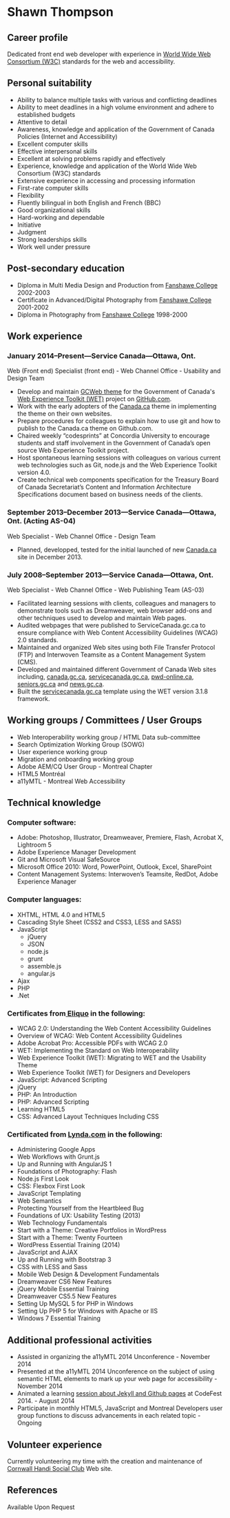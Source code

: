# Shawn Thompson

## Career profile

Dedicated front end web developer with experience in [World Wide Web Consortium (W3C)](http://www.w3.org/) standards for the web and accessibility.

## Personal suitability

*   Ability to balance multiple tasks with various and conflicting deadlines 
*   Ability to meet deadlines in a high volume environment and adhere to established budgets
*   Attentive to detail
*   Awareness, knowledge and application of the Government of Canada Policies (Internet and Accessibility)
*   Excellent computer skills 
*   Effective interpersonal skills
*   Excellent at solving problems rapidly and effectively 
*   Experience, knowledge and application of the World Wide Web Consortium (W3C) standards
*   Extensive experience in accessing and processing information 
*   First-rate computer skills 
*   Flexibility
*   Fluently bilingual in both English and French (BBC)
*   Good organizational skills
*   Hard-working and dependable
*   Initiative
*   Judgment
*   Strong leaderships skills
*   Work well under pressure

## Post-secondary education

*   Diploma in Multi Media Design and Production from [Fanshawe College](http://www.fanshawec.ca/) 2002-2003
*   Certificate in Advanced/Digital Photography from [Fanshawe College](http://www.fanshawec.ca/) 2001-2002
*   Diploma in Photography from [Fanshawe College](http://www.fanshawec.ca/) 1998-2000

## Work experience

### January 2014–Present—Service Canada—Ottawa, Ont.  
Web (Front end) Specialist (front end) - Web Channel Office - Usability and Design Team

*   Develop and maintain [GCWeb theme](https://github.com/wet-boew/GCWeb) for the Government of Canada's [Web Experience Toolkit (WET)](https://github.com/wet-boew) project on [GitHub.com](https://github.com/).
*   Work with the early adopters of the [Canada.ca](https://canada.ca/en/) theme in implementing the theme on their own websites.
*   Prepare procedures for colleagues to explain how to use git and how to publish to the Canada.ca theme on Github.com.
*   Chaired weekly “codesprints” at Concordia University to encourage students and staff involvement in the Government of Canada’s open source Web Experience Toolkit project.  
*   Host spontaneous learning sessions with colleagues on various current web technologies such as Git, node.js and the Web Experience Toolkit version 4.0.
*   Create technical web components specification for the Treasury Board of Canada Secretariat’s Content and Information Architecture Specifications document based on business needs of the clients.


### September 2013–December 2013—Service Canada—Ottawa, Ont. (Acting AS-04)  
Web Specialist - Web Channel Office - Design Team

*   Planned, developped, tested for the initial launched of new [Canada.ca](http://canada.ca/en/index.html) site in December 2013.

### July 2008–September 2013—Service Canada—Ottawa, Ont.  
Web Specialist - Web Channel Office - Web Publishing Team (AS-03)

*   Facilitated learning sessions with clients, colleagues and managers to demonstrate tools such as Dreamweaver, web browser add-ons and other techniques used to develop and maintain Web pages.
*   Audited webpages that were published to ServiceCanada.gc.ca to ensure compliance with Web Content Accessibility Guidelines (WCAG) 2.0 standards.
*   Maintained and organized Web sites using both File Transfer Protocol (FTP) and Interwoven Teamsite as a Content Management System (CMS).
*   Developed and maintained different Government of Canada Web sites including, [canada.gc.ca](http://www.canada.gc.ca/home.html), [servicecanada.gc.ca](http://www.servicecanada.gc.ca/eng/home.shtml), [pwd-online.ca](http://www.pwd-online.gc.ca/pwdh.4m.2@.jsp?lang%3Deng), [seniors.gc.ca](http://www.seniors-aines.gc.ca/h.4m.2@-eng.jsp) and [news.gc.ca](http://news.gc.ca/web/index-eng.do).
*   Built the [servicecanada.gc.ca](http://servicecanada.gc.ca) template using the WET version 3.1.8 framework.

## Working groups / Committees / User Groups

*   Web Interoperability working group / HTML Data sub-committee
*   Search Optimization Working Group (SOWG) 
*   User experience working group
*   Migration and onboarding working group
*   Adobe AEM/CQ User Group - Montreal Chapter
*   HTML5 Montréal
*   a11yMTL - Montreal Web Accessibility

## Technical knowledge

### Computer software:

*   Adobe: Photoshop, Illustrator, Dreamweaver, Premiere, Flash, Acrobat X, Lightroom 5
*   Adobe Experience Manager Development
*   Git and Microsoft Visual SafeSource
*   Microsoft Office 2010: Word, PowerPoint, Outlook, Excel, SharePoint
*   Content Management Systems: Interwoven’s Teamsite, RedDot, Adobe Experience Manager

### Computer languages:

*   XHTML, HTML 4.0 and HTML5
*   Cascading Style Sheet (CSS2 and CSS3, LESS and SASS)
*   JavaScript
    *   jQuery
    *   JSON
    *   node.js
    *   grunt
    *   assemble.js
    *   angular.js
*   Ajax
*   PHP
*   .Net

### Certificates from[ Eliquo](http://en.eliquo.ca/) in the following:

*   WCAG 2.0: Understanding the Web Content Accessibility Guidelines
*   Overview of WCAG: Web Content Accessibility Guidelines
*   Adobe Acrobat Pro: Accessible PDFs with WCAG 2.0
*   WET: Implementing the Standard on Web Interoperability
*   Web Experience Toolkit (WET): Migrating to WET and the Usability Theme
*   Web Experience Toolkit (WET) for Designers and Developers
*   JavaScript: Advanced Scripting
*   jQuery
*   PHP: An Introduction
*   PHP: Advanced Scripting
*   Learning HTML5
*   CSS: Advanced Layout Techniques Including CSS

### Certificated from [Lynda.com]() in the following:

*   Administering Google Apps
*   Web Workflows with Grunt.js
*   Up and Running with AngularJS 1
*   Foundations of Photography: Flash
*   Node.js First Look
*   CSS: Flexbox First Look
*   JavaScript Templating
*   Web Semantics
*   Protecting Yourself from the Heartbleed Bug
*   Foundations of UX: Usability Testing (2013)
*   Web Technology Fundamentals
*   Start with a Theme: Creative Portfolios in WordPress
*   Start with a Theme: Twenty Fourteen
*   WordPress Essential Training (2014)
*   JavaScript and AJAX
*   Up and Running with Bootstrap 3
*   CSS with LESS and Sass
*   Mobile Web Design & Development Fundamentals
*   Dreamweaver CS6 New Features
*   jQuery Mobile Essential Training
*   Dreamweaver CS5.5 New Features
*   Setting Up MySQL 5 for PHP in Windows
*   Setting Up PHP 5 for Windows with Apache or IIS
*   Windows 7 Essential Training

## Additional professional activities

*   Assisted in organizing the a11yMTL 2014 Unconference - November 2014
*   Presented at the a11yMTL 2014 Unconference on the subject of using semantic HTML elements to mark up your web page for accessibility - November 2014
*   Animated a learning [session about Jekyll and Github pages](http://wet-boew.github.io/codefest/sessions-en.html%23shawnt-session-title) at CodeFest 2014. - August 2014
*   Participate in monthly HTML5, JavaScript and Montreal Developers user group functions to discuss advancements in each related topic - Ongoing

## Volunteer experience

Currently volunteering my time with the creation and maintenance of [Cornwall Handi Social Club](http://www.cornwallhandisocialclub.ca/) Web site.

## References

Available Upon Request
